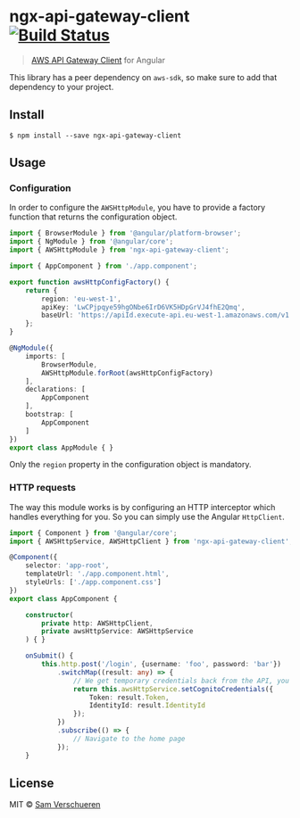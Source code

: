 # ngx-api-gateway-client [![Build Status](https://travis-ci.org/SamVerschueren/ngx-api-gateway-client.svg?branch=master)](https://travis-ci.org/SamVerschueren/ngx-api-gateway-client)

> [AWS API Gateway Client](https://aws.amazon.com/api-gateway) for Angular

This library has a peer dependency on `aws-sdk`, so make sure to add that dependency to your project.


## Install

```
$ npm install --save ngx-api-gateway-client
```


## Usage

### Configuration

In order to configure the `AWSHttpModule`, you have to provide a factory function that returns the configuration object.

```ts
import { BrowserModule } from '@angular/platform-browser';
import { NgModule } from '@angular/core';
import { AWSHttpModule } from 'ngx-api-gateway-client';

import { AppComponent } from './app.component';

export function awsHttpConfigFactory() {
	return {
		region: 'eu-west-1',
		apiKey: 'LwCPjpqye59hgONbe6IrD6VK5HDpGrVJ4fhE2Qmq',
		baseUrl: 'https://apiId.execute-api.eu-west-1.amazonaws.com/v1'
	};
}

@NgModule({
	imports: [
		BrowserModule,
		AWSHttpModule.forRoot(awsHttpConfigFactory)
	],
	declarations: [
		AppComponent
	],
	bootstrap: [
		AppComponent
	]
})
export class AppModule { }
```

Only the `region` property in the configuration object is mandatory.

### HTTP requests

The way this module works is by configuring an HTTP interceptor which handles everything for you. So you can simply use the Angular `HttpClient`.

```ts
import { Component } from '@angular/core';
import { AWSHttpService, AWSHttpClient } from 'ngx-api-gateway-client';

@Component({
	selector: 'app-root',
	templateUrl: './app.component.html',
	styleUrls: ['./app.component.css']
})
export class AppComponent {

	constructor(
		private http: AWSHttpClient,
		private awsHttpService: AWSHttpService
	) { }

	onSubmit() {
		this.http.post('/login', {username: 'foo', password: 'bar'})
			.switchMap((result: any) => {
				// We get temporary credentials back from the API, you can simply pass them through the the service and it will be taken care of automatically
				return this.awsHttpService.setCognitoCredentials({
					Token: result.Token,
					IdentityId: result.IdentityId
				});
			})
			.subscribe(() => {
				// Navigate to the home page
			});
	}
```


## License

MIT © [Sam Verschueren](https://github.com/SamVerschueren/ngx-api-gateway-client)
